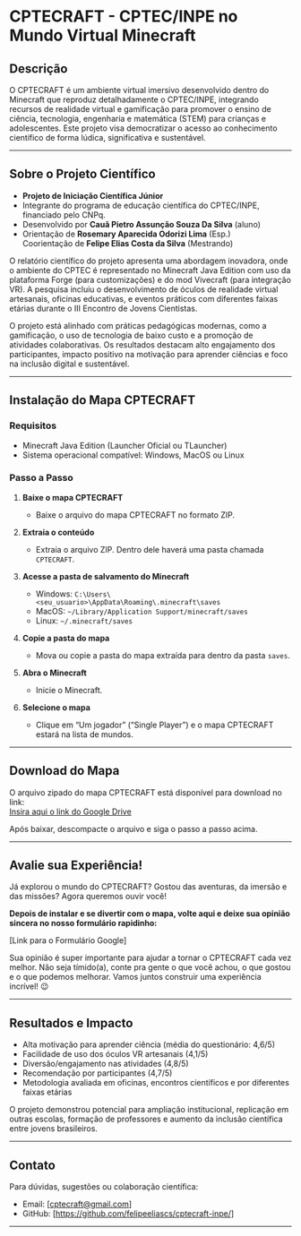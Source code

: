 # CPTECRAFT - CPTEC/INPE no Mundo Virtual Minecraft

## Descrição
O CPTECRAFT é um ambiente virtual imersivo desenvolvido dentro do Minecraft que reproduz detalhadamente o CPTEC/INPE, integrando recursos de realidade virtual e gamificação para promover o ensino de ciência, tecnologia, engenharia e matemática (STEM) para crianças e adolescentes. Este projeto visa democratizar o acesso ao conhecimento científico de forma lúdica, significativa e sustentável.

---

## Sobre o Projeto Científico

- **Projeto de Iniciação Científica Júnior**
- Integrante do programa de educação científica do CPTEC/INPE, financiado pelo CNPq.
- Desenvolvido por **Cauã Pietro Assunção Souza Da Silva** (aluno)
- Orientação de **Rosemary Aparecida Odorizi Lima** (Esp.)  
  Coorientação de **Felipe Elias Costa da Silva** (Mestrando)

O relatório científico do projeto apresenta uma abordagem inovadora, onde o ambiente do CPTEC é representado no Minecraft Java Edition com uso da plataforma Forge (para customizações) e do mod Vivecraft (para integração VR). A pesquisa incluiu o desenvolvimento de óculos de realidade virtual artesanais, oficinas educativas, e eventos práticos com diferentes faixas etárias durante o III Encontro de Jovens Cientistas.

O projeto está alinhado com práticas pedagógicas modernas, como a gamificação, o uso de tecnologia de baixo custo e a promoção de atividades colaborativas. Os resultados destacam alto engajamento dos participantes, impacto positivo na motivação para aprender ciências e foco na inclusão digital e sustentável.

---

## Instalação do Mapa CPTECRAFT

### Requisitos
- Minecraft Java Edition (Launcher Oficial ou TLauncher)
- Sistema operacional compatível: Windows, MacOS ou Linux

### Passo a Passo

1. **Baixe o mapa CPTECRAFT**
   - Baixe o arquivo do mapa CPTECRAFT no formato ZIP.

2. **Extraia o conteúdo**
   - Extraia o arquivo ZIP. Dentro dele haverá uma pasta chamada `CPTECRAFT`.

3. **Acesse a pasta de salvamento do Minecraft**
   - Windows: `C:\Users\<seu_usuario>\AppData\Roaming\.minecraft\saves`
   - MacOS: `~/Library/Application Support/minecraft/saves`
   - Linux: `~/.minecraft/saves`

4. **Copie a pasta do mapa**
   - Mova ou copie a pasta do mapa extraída para dentro da pasta `saves`.

5. **Abra o Minecraft**
   - Inicie o Minecraft.

6. **Selecione o mapa**
   - Clique em “Um jogador” (“Single Player”) e o mapa CPTECRAFT estará na lista de mundos.

---

## Download do Mapa

O arquivo zipado do mapa CPTECRAFT está disponível para download no link:  
[Insira aqui o link do Google Drive](https://drive.google.com/file/d/1FLsctuhfPGX4E1LXPZdEs9_hFRtv9yz5/view?usp=sharing)

Após baixar, descompacte o arquivo e siga o passo a passo acima.

---

## Avalie sua Experiência!

Já explorou o mundo do CPTECRAFT? Gostou das aventuras, da imersão e das missões? Agora queremos ouvir você!

**Depois de instalar e se divertir com o mapa, volte aqui e deixe sua opinião sincera no nosso formulário rapidinho:**  

[Link para o Formulário Google]

Sua opinião é super importante para ajudar a tornar o CPTECRAFT cada vez melhor. Não seja tímido(a), conte pra gente o que você achou, o que gostou e o que podemos melhorar. Vamos juntos construir uma experiência incrível! 😉

---

## Resultados e Impacto

- Alta motivação para aprender ciência (média do questionário: 4,6/5)
- Facilidade de uso dos óculos VR artesanais (4,1/5)
- Diversão/engajamento nas atividades (4,8/5)
- Recomendação por participantes (4,7/5)
- Metodologia avaliada em oficinas, encontros científicos e por diferentes faixas etárias

O projeto demonstrou potencial para ampliação institucional, replicação em outras escolas, formação de professores e aumento da inclusão científica entre jovens brasileiros.

---

## Contato

Para dúvidas, sugestões ou colaboração científica:
- Email: [cptecraft@gmail.com]
- GitHub: [https://github.com/felipeeliascs/cptecraft-inpe/]

---
